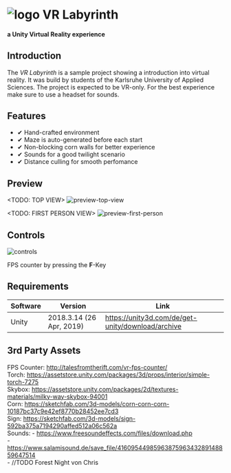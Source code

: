 # ![logo](https://upload.wikimedia.org/wikipedia/commons/thumb/1/19/Unity_Technologies_logo.svg/275px-Unity_Technologies_logo.svg.png) VR Labyrinth
#### a Unity Virtual Reality experience

## Introduction

The _VR Labyrinth_ is a sample project showing a introduction into virtual reality. It was build by students of the Karlsruhe University of Applied Sciences. The project is expected to be VR-only. For the best experience make sure to use a headset for sounds.

## Features

 - ✔ Hand-crafted environment
 - ✔ Maze is auto-generated before each start
 - ✔ Non-blocking corn walls for better experience
 - ✔ Sounds for a good twilight scenario
 - ✔ Distance culling for smooth perfomance

## Preview

<TODO: TOP VIEW>
![preview-top-view](../autogenerated/img/top-view.png)

<TODO: FIRST PERSON VIEW>
![preview-first-person](../autogenerated/img/top-view.png)

## Controls

![controls](../autogenerated/img/controller.png)

FPS counter by pressing the **F**-Key


## Requirements

| Software  | Version | Link |
| ------------- | ------------- | ------------- |
| Unity | 2018.3.14 (26 Apr, 2019) | https://unity3d.com/de/get-unity/download/archive  |

## 3rd Party Assets
FPS Counter: http://talesfromtherift.com/vr-fps-counter/<br/>
Torch: https://assetstore.unity.com/packages/3d/props/interior/simple-torch-7275<br/>
Skybox: https://assetstore.unity.com/packages/2d/textures-materials/milky-way-skybox-94001<br/>
Corn: https://sketchfab.com/3d-models/corn-corn-corn-10187bc37c9e42ef8770b28452ee7cd3<br/>
Sign: https://sketchfab.com/3d-models/sign-592ba375a7194290affed512a06c562a<br/>
Sounds: - https://www.freesoundeffects.com/files/download.php<br/>
        - https://www.salamisound.de/save_file/4160954498596387596343289148859647514<br/>
        - //TODO Forest Night von Chris
